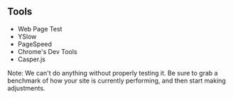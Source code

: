 ## Tools

* Web Page Test
* YSlow
* PageSpeed
* Chrome's Dev Tools
* Casper.js

Note:
We can't do anything without properly testing it. Be sure to grab a benchmark of how your site is currently performing, and then start making adjustments. 
